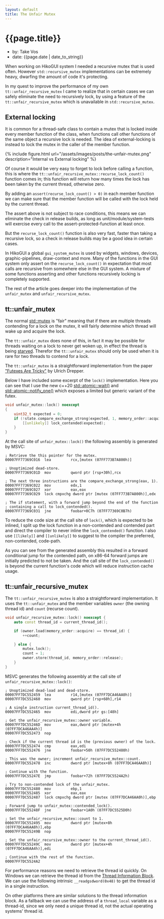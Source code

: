 ```yaml
---
layout: default
title: The Unfair Mutex
---
```


{{page.title}}
==============
- by: Take Vos
- date: {{page.date | date_to_string}}

When working on HikoGUI system I needed a recursive mutex that is used often.
However `std::recursive_mutex` implementations can be extremely heavy, dwarfing
the amount of code it's protecting.

In my quest to improve the performance of my own `tt::unfair_recursive_mutex`
I came to realize that in certain cases we can safely eliminate the need to
recursively lock, by using a feature of the `tt::unfair_recursive_mutex`
which is unavailable in `std::recursive_mutex`.

External locking
----------------
It is common for a thread-safe class to contain a mutex that is locked inside every
member function of the class, when functions call other functions of the same object
a recursive lock is needed. The idea of external-locking is instead to lock the mutex
in the caller of the member function.

{% include figure.html url="/assets/images/posts/the-unfair-mutex.png" description="Internal vs External locking" %}

Of course it would be very easy to forget to lock before calling a function, this is where
the `tt::unfair_recursive_mutex::recurse_lock_count()` function comes in; this function
will return how many times the lock has been taken by the current thread, otherwise zero.

By adding an `assert(recurse_lock_count() > 0)` in
each member function we can make sure that the member function will be called with the
lock held by the current thread.

The assert above is not subject to race conditions, this means we can eliminate the
check in release builds, as long as unit/module/system-tests will exercise every call to the
assert-protected-function at least once.

But the `recurse_lock_count()` function is also very fast, faster than taking a recursive
lock, so a check in release builds may be a good idea in certain cases.

In HikoGUI a global `gui_system_mutex` is used by widgets, windows, devices, graphic-pipelines,
draw-context and more. Many of the functions in the GUI system only assert on the
`recurse_lock_count()` in expectation that most calls are recursive from somewhere else
in the GUI system. A mixture of some functions asserting and other functions recursively
locking is completely supported.

The rest of the article goes deeper into the implementation of the `unfair_mutex` and
`unfair_recursive_mutex`.

tt::unfair\_mutex
-----------------
The normal [std::mutex] is "fair" meaning that if there are multiple threads
contending for a lock on the mutex, it will fairly determine which thread will
wake up and acquire the lock.

The `tt::unfair_mutex` does none of this, in fact it may be possible for threads
waiting on a lock to never get woken up, in effect the thread is being [starved].
Therefor the `tt::unfair_mutex` should only be used when it is rare for two
threads to contend for a lock.

The `tt::unfair_mutex` is a straightforward implementation from the paper
["Futexes Are Tricky"] by Ulrich Drepper.

Below I have included some excerpt of the `lock()` implementation.
Here you can see that I use the new c++20 [std::atomic::wait()] and [std::atomic::notify_one()]
which exposes a limited but generic variant of the futex.

```c++
void unfair_mutex::lock() noexcept
{
    uint32_t expected = 0;
    if (!state.compare_exchange_strong(expected, 1, memory_order::acquire)) {
        [[unlikely]] lock_contended(expected);
    }
}
```

At the call site of `unfair_mutex::lock()` the following assembly is generated by MSVC:

```
; Retrieve the this pointer for the mutex.
00007FF77369C016  lea         rcx,[mutex (07FF773B7A800h)]

; Unoptimized dead-store.
00007FF77369C01D  mov         qword ptr [rsp+30h],rcx

; The next three instructions are the compare_exchange_strong(eax, 1).
00007FF77369C022  mov         edx,1  
00007FF77369C027  xor         eax,eax  
00007FF77369C029  lock cmpxchg dword ptr [mutex (07FF773B7A800h)],edx

; The if statement, with a forward jump beyond the end of the function
; containing a call to lock_contended().
00007FF77369C031  jne         foobar+0C7h (07FF77369C0B7h)
```

To reduce the code size at the call site of `lock()`, which is expected to be inlined,
I split up the lock function in a non-contended and contended part and direct
the compiler to never inline the `lock_contended()` function.
I also use `[[likely]]` and `[[unlikely]]` to suggest to the compiler the preferred,
non-contended, code-path.

As you can see from the generated assembly this resulted in a forward conditional jump
for the contended path, on x86-64 forward jumps are initially predicted to not be taken.
And the call site of the `lock_contended()` is beyond the current function's code which
will reduce instruction cache usage.

[std::mutex]: https://en.cppreference.com/w/cpp/thread/mutex
[std::atomic::wait()]: https://en.cppreference.com/w/cpp/atomic/atomic/wait
[std::atomic::notify_one()]: https://en.cppreference.com/w/cpp/atomic/atomic/notify_one
[starved]: https://en.wikipedia.org/wiki/Starvation_(computer_science)
["Futexes Are Tricky"]: https://www.akkadia.org/drepper/futex.pdf

tt::unfair\_recursive\_mutex
----------------------------
The `tt::unfair_recursive_mutex` is also a straightforward implementation.
It uses the `tt::unfair_mutex` and the member variables `owner` (the owning thread id)
and `count` (recurse count).

```c++
void unfair_recursive_mutex::lock() noexcept {
    auto const thread_id = current_thread_id();

    if (owner.load(memory_order::acquire) == thread_id) {
        ++count;

    } else {
        mutex.lock();
        count = 1;
        owner.store(thread_id, memory_order::release);
    }
}
```

MSVC generates the following assembly at the call site of
`unfair_recursive_mutex::lock()`:

```
; Unoptimized dead-load and dead-store.
00007FF7DC552459  lea         r14,[mutex (07FF7DCA46AA0h)]  
00007FF7DC552460  mov         qword ptr [rsp+60h],r14

; A single instruction current_thread_id().
00007FF7DC552465  mov         edi,dword ptr gs:[48h]

; Get the unfair_recursive_mutex::owner variable.
00007FF7DC55246D  mov         eax,dword ptr [mutex+4h (07FF7DCA46AA4h)]  
00007FF7DC552473  nop 

; Check if the current thread id is the (previous owner) of the lock.
00007FF7DC552474  cmp         eax,edi  
00007FF7DC552476  jne         foobar+50h (07FF7DC552480h)

; This was the owner; increment unfair_recursive_mutex::count.
00007FF7DC552478  inc         dword ptr [mutex+8h (07FF7DCA46AA8h)]

; Continue with the function.
00007FF7DC55247E  jmp         foobar+72h (07FF7DC5524A2h)

; Try to non-contended lock of the unfair_mutex.
00007FF7DC552480  mov         ebp,1  
00007FF7DC552485  xor         eax,eax  
00007FF7DC552487  lock cmpxchg dword ptr [mutex (07FF7DCA46AA0h)],ebp

; Forward jump to unfair_mutex::contended_lock().
00007FF7DC55248F  jne         foobar+1A0h (07FF7DC5525D0h)

; Set the unfair_recursive_mutex::count to 1.
00007FF7DC552495  mov         dword ptr [mutex+8h (07FF7DCA46AA8h)],ebp  
00007FF7DC55249B  nop

; Set the unfair_recursive_mutex::owner to the current_thread_id().
00007FF7DC55249C  mov         dword ptr [mutex+4h (07FF7DCA46AA4h)],edi  

; Continue with the rest of the function.
00007FF7DC5524A2
```

For performance reasons we need to retrieve the thread id quickly.
On Windows we can retrieve the thread id from the [Thread Information Block].
We can use the following intrinsic `__readgsdword(0x48)` to get the thread id in a single instruction.

On other platforms there are similar solutions to the thread information block.
As a fallback we can use the address of a `thread_local` variable as a thread-id,
since we only need a unique thread id, not the actual operating systems' thread id.

[Thread Information Block]: https://en.wikipedia.org/wiki/Win32_Thread_Information_Block
